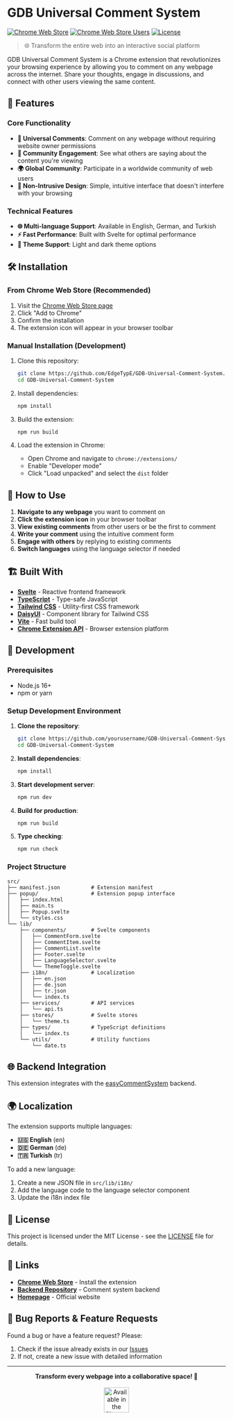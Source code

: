 # GDB Universal Comment System

[![Chrome Web Store](https://img.shields.io/chrome-web-store/v/bbgiegnpfhcgpkojnmgnofkiophiacgl.svg)](https://chromewebstore.google.com/detail/gdb-universal-comment-sys/bbgiegnpfhcgpkojnmgnofkiophiacgl)
[![Chrome Web Store Users](https://img.shields.io/chrome-web-store/users/bbgiegnpfhcgpkojnmgnofkiophiacgl.svg)](https://chromewebstore.google.com/detail/gdb-universal-comment-sys/bbgiegnpfhcgpkojnmgnofkiophiacgl)
[![License](https://img.shields.io/badge/license-MIT-blue.svg)](LICENSE)

> 🌐 Transform the entire web into an interactive social platform

GDB Universal Comment System is a Chrome extension that revolutionizes your browsing experience by allowing you to comment on any webpage across the internet. Share your thoughts, engage in discussions, and connect with other users viewing the same content.

## 🚀 Features

### Core Functionality
- **📝 Universal Comments**: Comment on any webpage without requiring website owner permissions
- **👥 Community Engagement**: See what others are saying about the content you're viewing
- **🌍 Global Community**: Participate in a worldwide community of web users
- **🎨 Non-Intrusive Design**: Simple, intuitive interface that doesn't interfere with your browsing

### Technical Features
- **🌐 Multi-language Support**: Available in English, German, and Turkish
- **⚡ Fast Performance**: Built with Svelte for optimal performance
- **🌙 Theme Support**: Light and dark theme options

## 🛠️ Installation

### From Chrome Web Store (Recommended)
1. Visit the [Chrome Web Store page](https://chromewebstore.google.com/detail/gdb-universal-comment-sys/bbgiegnpfhcgpkojnmgnofkiophiacgl)
2. Click "Add to Chrome"
3. Confirm the installation
4. The extension icon will appear in your browser toolbar

### Manual Installation (Development)
1. Clone this repository:
   ```bash
   git clone https://github.com/EdgeTypE/GDB-Universal-Comment-System.git
   cd GDB-Universal-Comment-System
   ```

2. Install dependencies:
   ```bash
   npm install
   ```

3. Build the extension:
   ```bash
   npm run build
   ```

4. Load the extension in Chrome:
   - Open Chrome and navigate to `chrome://extensions/`
   - Enable "Developer mode"
   - Click "Load unpacked" and select the `dist` folder

## 🎯 How to Use

1. **Navigate to any webpage** you want to comment on
2. **Click the extension icon** in your browser toolbar
3. **View existing comments** from other users or be the first to comment
4. **Write your comment** using the intuitive comment form
5. **Engage with others** by replying to existing comments
6. **Switch languages** using the language selector if needed

## 🏗️ Built With

- **[Svelte](https://svelte.dev/)** - Reactive frontend framework
- **[TypeScript](https://www.typescriptlang.org/)** - Type-safe JavaScript
- **[Tailwind CSS](https://tailwindcss.com/)** - Utility-first CSS framework
- **[DaisyUI](https://daisyui.com/)** - Component library for Tailwind CSS
- **[Vite](https://vitejs.dev/)** - Fast build tool
- **[Chrome Extension API](https://developer.chrome.com/docs/extensions/)** - Browser extension platform

## 🔧 Development

### Prerequisites
- Node.js 16+ 
- npm or yarn

### Setup Development Environment

1. **Clone the repository**:
   ```bash
   git clone https://github.com/yourusername/GDB-Universal-Comment-System.git
   cd GDB-Universal-Comment-System
   ```

2. **Install dependencies**:
   ```bash
   npm install
   ```

3. **Start development server**:
   ```bash
   npm run dev
   ```

4. **Build for production**:
   ```bash
   npm run build
   ```

5. **Type checking**:
   ```bash
   npm run check
   ```

### Project Structure

```
src/
├── manifest.json          # Extension manifest
├── popup/                 # Extension popup interface
│   ├── index.html
│   ├── main.ts
│   ├── Popup.svelte
│   └── styles.css
└── lib/
    ├── components/        # Svelte components
    │   ├── CommentForm.svelte
    │   ├── CommentItem.svelte
    │   ├── CommentList.svelte
    │   ├── Footer.svelte
    │   ├── LanguageSelector.svelte
    │   └── ThemeToggle.svelte
    ├── i18n/              # Localization
    │   ├── en.json
    │   ├── de.json
    │   ├── tr.json
    │   └── index.ts
    ├── services/          # API services
    │   └── api.ts
    ├── stores/            # Svelte stores
    │   └── theme.ts
    ├── types/             # TypeScript definitions
    │   └── index.ts
    └── utils/             # Utility functions
        └── date.ts
```

## 🌐 Backend Integration

This extension integrates with the [easyCommentSystem](https://github.com/EdgeTypE/easyCommentSystem) backend.
## 🌍 Localization

The extension supports multiple languages:

- **🇺🇸 English** (en)
- **🇩🇪 German** (de) 
- **🇹🇷 Turkish** (tr)

To add a new language:
1. Create a new JSON file in `src/lib/i18n/`
2. Add the language code to the language selector component
3. Update the i18n index file


## 📝 License

This project is licensed under the MIT License - see the [LICENSE](LICENSE) file for details.


## 🔗 Links

- **[Chrome Web Store](https://chromewebstore.google.com/detail/gdb-universal-comment-sys/bbgiegnpfhcgpkojnmgnofkiophiacgl)** - Install the extension
- **[Backend Repository](https://github.com/EdgeTypE/easyCommentSystem)** - Comment system backend
- **[Homepage](https://dash.goygoyengine.com)** - Official website

## 🐛 Bug Reports & Feature Requests

Found a bug or have a feature request? Please:
1. Check if the issue already exists in our [Issues](https://github.com/EdgeTypE/GDB-Universal-Comment-System/issues)
2. If not, create a new issue with detailed information

---

<div align="center">
  <strong>Transform every webpage into a collaborative space! 🚀</strong>
  <br><br>
  <a href="https://chromewebstore.google.com/detail/gdb-universal-comment-sys/bbgiegnpfhcgpkojnmgnofkiophiacgl">
    <img src="https://cdn.goygoyengine.com/images/1748245557955-6f074a2fa4f6f531.png" alt="Available in the Chrome Web Store" height="58">
  </a>
</div>